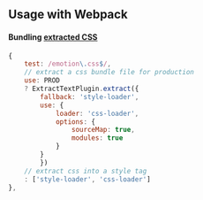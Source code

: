 ## Usage with Webpack

#### Bundling [extracted CSS](https://github.com/emotion-js/emotion/blob/master/docs/extract-static.md)

```javascript
{
    test: /emotion\.css$/,
    // extract a css bundle file for production
    use: PROD
    ? ExtractTextPlugin.extract({
        fallback: 'style-loader',
        use: {
            loader: 'css-loader',
            options: {
                sourceMap: true,
                modules: true
            }
        }
        })
    // extract css into a style tag
    : ['style-loader', 'css-loader']
},
```
